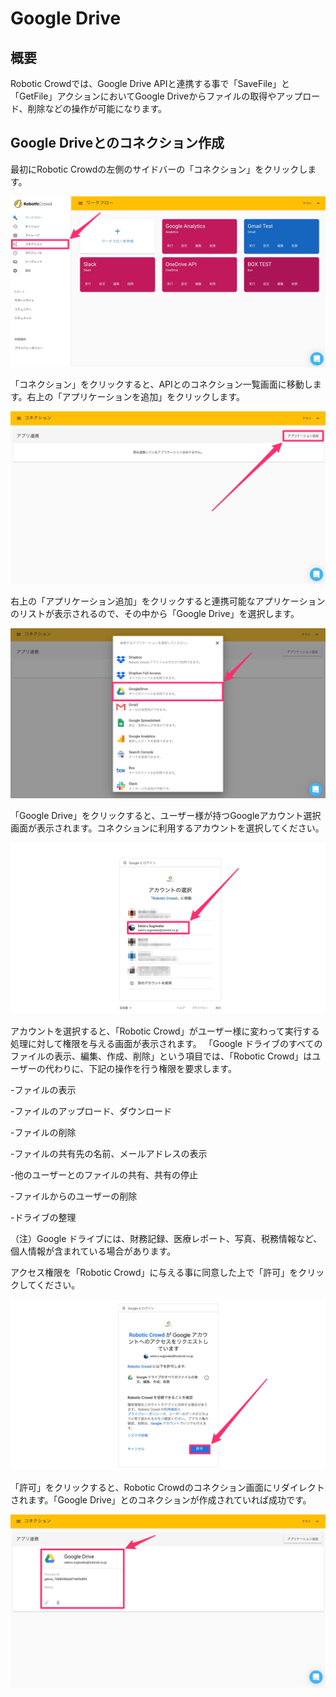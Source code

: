 # Google Drive

## 概要

Robotic Crowdでは、Google Drive APIと連携する事で「SaveFile」と「GetFile」アクションにおいてGoogle Driveからファイルの取得やアップロード、削除などの操作が可能になります。

## Google Driveとのコネクション作成

最初にRobotic Crowdの左側のサイドバーの「コネクション」をクリックします。

![](../.gitbook/assets/connection_click.png)

「コネクション」をクリックすると、APIとのコネクション一覧画面に移動します。右上の「アプリケーションを追加」をクリックします。

![](../.gitbook/assets/connection_ui.png)

右上の「アプリケーション追加」をクリックすると連携可能なアプリケーションのリストが表示されるので、その中から「Google Drive」を選択します。

![](../.gitbook/assets/connection_list_gdrive.png)

「Google Drive」をクリックすると、ユーザー様が持つGoogleアカウント選択画面が表示されます。コネクションに利用するアカウントを選択してください。

![](../.gitbook/assets/google_account.png)

アカウントを選択すると、「Robotic Crowd」がユーザー様に変わって実行する処理に対して権限を与える画面が表示されます。 「Google ドライブのすべてのファイルの表示、編集、作成、削除」という項目では、「Robotic Crowd」はユーザーの代わりに、下記の操作を行う権限を要求します。

-ファイルの表示

-ファイルのアップロード、ダウンロード

-ファイルの削除

-ファイルの共有先の名前、メールアドレスの表示

-他のユーザーとのファイルの共有、共有の停止

-ファイルからのユーザーの削除

-ドライブの整理

（注）Google ドライブには、財務記録、医療レポート、写真、税務情報など、個人情報が含まれている場合があります。

アクセス権限を「Robotic Crowd」に与える事に同意した上で「許可」をクリックしてください。

![](../.gitbook/assets/gdrive_integration.png)

「許可」をクリックすると、Robotic Crowdのコネクション画面にリダイレクトされます。「Google Drive」とのコネクションが作成されていれば成功です。

![](../.gitbook/assets/set_gdrive.png)


